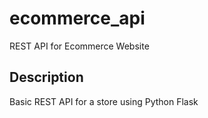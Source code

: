 # ecommerce_api
REST API for Ecommerce Website

## Description 
Basic REST API for a store using Python Flask
